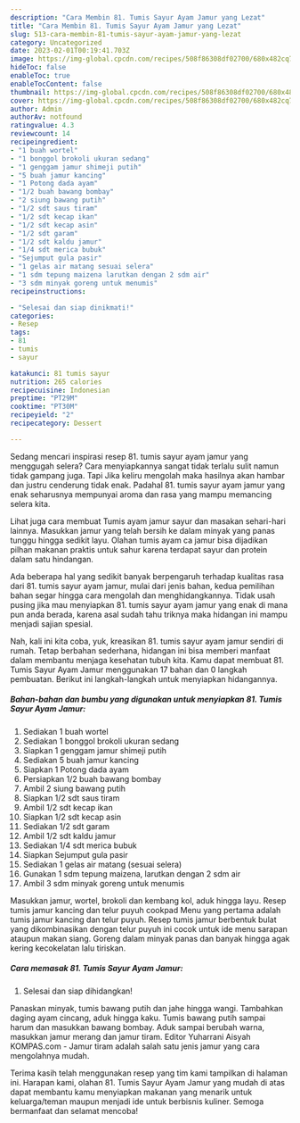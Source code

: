 ```yaml
---
description: "Cara Membin 81. Tumis Sayur Ayam Jamur yang Lezat"
title: "Cara Membin 81. Tumis Sayur Ayam Jamur yang Lezat"
slug: 513-cara-membin-81-tumis-sayur-ayam-jamur-yang-lezat
category: Uncategorized
date: 2023-02-01T00:19:41.703Z
image: https://img-global.cpcdn.com/recipes/508f86308df02700/680x482cq70/81-tumis-sayur-ayam-jamur-foto-resep-utama.jpg
hideToc: false
enableToc: true
enableTocContent: false
thumbnail: https://img-global.cpcdn.com/recipes/508f86308df02700/680x482cq70/81-tumis-sayur-ayam-jamur-foto-resep-utama.jpg
cover: https://img-global.cpcdn.com/recipes/508f86308df02700/680x482cq70/81-tumis-sayur-ayam-jamur-foto-resep-utama.jpg
author: Admin
authorAv: notfound
ratingvalue: 4.3
reviewcount: 14
recipeingredient:
- "1 buah wortel"
- "1 bonggol brokoli ukuran sedang"
- "1 genggam jamur shimeji putih"
- "5 buah jamur kancing"
- "1 Potong dada ayam"
- "1/2 buah bawang bombay"
- "2 siung bawang putih"
- "1/2 sdt saus tiram"
- "1/2 sdt kecap ikan"
- "1/2 sdt kecap asin"
- "1/2 sdt garam"
- "1/2 sdt kaldu jamur"
- "1/4 sdt merica bubuk"
- "Sejumput gula pasir"
- "1 gelas air matang sesuai selera"
- "1 sdm tepung maizena larutkan dengan 2 sdm air"
- "3 sdm minyak goreng untuk menumis"
recipeinstructions:

- "Selesai dan siap dinikmati!"
categories:
- Resep
tags:
- 81
- tumis
- sayur

katakunci: 81 tumis sayur 
nutrition: 265 calories
recipecuisine: Indonesian
preptime: "PT29M"
cooktime: "PT30M"
recipeyield: "2"
recipecategory: Dessert

---
```



Sedang mencari inspirasi resep 81. tumis sayur ayam jamur yang menggugah selera? Cara menyiapkannya sangat tidak terlalu sulit namun tidak gampang juga. Tapi Jika keliru mengolah maka hasilnya akan hambar dan justru cenderung tidak enak. Padahal 81. tumis sayur ayam jamur yang enak seharusnya mempunyai aroma dan rasa yang mampu memancing selera kita.


Lihat juga cara membuat Tumis ayam jamur sayur dan masakan sehari-hari lainnya. Masukkan jamur yang telah bersih ke dalam minyak yang panas tunggu hingga sedikit layu. Olahan tumis ayam ca jamur bisa dijadikan pilhan makanan praktis untuk sahur karena terdapat sayur dan protein dalam satu hindangan.

Ada beberapa hal yang sedikit banyak berpengaruh terhadap kualitas rasa dari 81. tumis sayur ayam jamur, mulai dari jenis bahan, kedua pemilihan bahan segar hingga cara mengolah dan menghidangkannya. Tidak usah pusing jika mau menyiapkan 81. tumis sayur ayam jamur yang enak di mana pun anda berada, karena asal sudah tahu triknya maka hidangan ini mampu menjadi sajian spesial.


Nah, kali ini kita coba, yuk, kreasikan 81. tumis sayur ayam jamur sendiri di rumah. Tetap berbahan sederhana, hidangan ini bisa memberi manfaat dalam membantu menjaga kesehatan tubuh kita. Kamu dapat membuat 81. Tumis Sayur Ayam Jamur menggunakan 17 bahan dan 0 langkah pembuatan. Berikut ini langkah-langkah untuk menyiapkan hidangannya.

<!--inarticleads1-->

##### Bahan-bahan dan bumbu yang digunakan untuk menyiapkan 81. Tumis Sayur Ayam Jamur:

1. Sediakan 1 buah wortel
1. Sediakan 1 bonggol brokoli ukuran sedang
1. Siapkan 1 genggam jamur shimeji putih
1. Sediakan 5 buah jamur kancing
1. Siapkan 1 Potong dada ayam
1. Persiapkan 1/2 buah bawang bombay
1. Ambil 2 siung bawang putih
1. Siapkan 1/2 sdt saus tiram
1. Ambil 1/2 sdt kecap ikan
1. Siapkan 1/2 sdt kecap asin
1. Sediakan 1/2 sdt garam
1. Ambil 1/2 sdt kaldu jamur
1. Sediakan 1/4 sdt merica bubuk
1. Siapkan Sejumput gula pasir
1. Sediakan 1 gelas air matang (sesuai selera)
1. Gunakan 1 sdm tepung maizena, larutkan dengan 2 sdm air
1. Ambil 3 sdm minyak goreng untuk menumis


Masukkan jamur, wortel, brokoli dan kembang kol, aduk hingga layu. Resep tumis jamur kancing dan telur puyuh cookpad Menu yang pertama adalah tumis jamur kancing dan telur puyuh. Resep tumis jamur berbentuk bulat yang dikombinasikan dengan telur puyuh ini cocok untuk ide menu sarapan ataupun makan siang. Goreng dalam minyak panas dan banyak hingga agak kering kecokelatan lalu tiriskan. 

<!--inarticleads2-->

##### Cara memasak 81. Tumis Sayur Ayam Jamur:


1. Selesai dan siap dihidangkan!

Panaskan minyak, tumis bawang putih dan jahe hingga wangi. Tambahkan daging ayam cincang, aduk hingga kaku. Tumis bawang putih sampai harum dan masukkan bawang bombay. Aduk sampai berubah warna, masukkan jamur merang dan jamur tiram. Editor Yuharrani Aisyah KOMPAS.com - Jamur tiram adalah salah satu jenis jamur yang cara mengolahnya mudah. 

Terima kasih telah menggunakan resep yang tim kami tampilkan di halaman ini. Harapan kami, olahan 81. Tumis Sayur Ayam Jamur yang mudah di atas dapat membantu kamu menyiapkan makanan yang menarik untuk keluarga/teman maupun menjadi ide untuk berbisnis kuliner. Semoga bermanfaat dan selamat mencoba!
